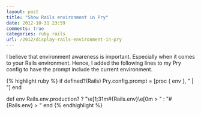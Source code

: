 ```yaml
---
layout: post
title: "Show Rails environment in Pry"
date: 2012-10-31 23:59
comments: true
categories: ruby rails
url: /2012/display-rails-environment-in-pry
---
```


I believe that environment awareness is important. Especially when it comes to
your Rails environment. Hence, I added the following lines to my Pry config to
have the prompt include the current environment.

{% highlight ruby %}
if defined?(Rails)
  Pry.config.prompt = [proc { env }, "     | "]
end

def env
  Rails.env.production? ? "\e[1;31m#{Rails.env}\e[0m > " : "#{Rails.env} > "
end
{% endhighlight %}
